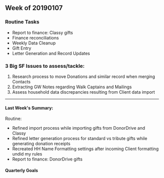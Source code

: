 ## Week of 20190107

### Routine Tasks
 - Report to finance: Classy gifts  
 - Finance reconciliations
 - Weekly Data Cleanup
 - Gift Entry
 - Letter Generation and Record Updates


### 3 Big SF Issues to assess/tackle: 
1. Research process to move Donations and similar record when merging Contacts
2. Extracting GW Notes regarding Walk Captains and Mailings
3. Assess household data discrepancies resulting from Client data import
---
#### Last Week's Summary:
Routine: 
- Refined import process while importing gifts from DonorDrive and Classy
- Refined letter generation process for standard vs tribute gifts while generating donation receipts
- Recreated HH Name Formatting settings after incoming Client formatting undid my  rules
- Report to finance: DonorDrive gifts  

#### Quarterly Goals
<!--stackedit_data:
eyJoaXN0b3J5IjpbLTE0ODYzMDYxMTMsLTE5MTY4Nzc0OThdfQ
==
-->